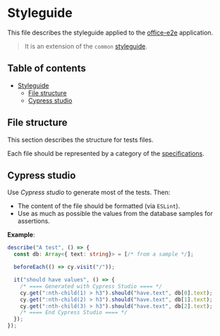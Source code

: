 # Styleguide

This file describes the styleguide applied to the [office-e2e](../README.md) application.

> It is an extension of the `common` [styleguide](../../../libs/common/docs/styleguide.md).

## Table of contents

<!-- TOC -->
* [Styleguide](#styleguide)
  * [File structure](#file-structure)
  * [Cypress studio](#cypress-studio)
<!-- TOC -->

## File structure

This section describes the structure for tests files.

Each file should be represented by a category of the [specifications](../../../docs/specifications.md).

## Cypress studio

Use _Cypress studio_ to generate most of the tests.
Then:

* The content of the file should be formatted (via `ESLint`).
* Use as much as possible the values from the database samples for assertions.

**Example**:

```typescript
describe("A test", () => {
  const db: Array<{ text: string}> = [/* from a sample */];

  beforeEach(() => cy.visit("/"));

  it("should have values", () => {
    /* ==== Generated with Cypress Studio ==== */
    cy.get(":nth-child(1) > h3").should("have.text", db[0].text);
    cy.get(":nth-child(2) > h3").should("have.text", db[1].text);
    cy.get(":nth-child(3) > h3").should("have.text", db[2].text);
    /* ==== End Cypress Studio ==== */
  });
});
```
